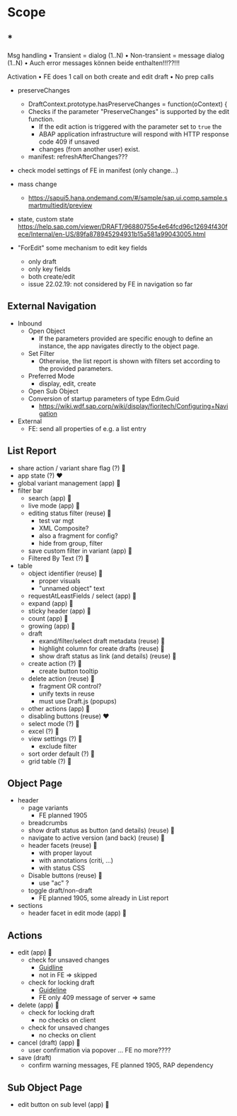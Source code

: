 # Scope

## *

Msg handling
•	Transient = dialog (1..N)
•	Non-transient = message dialog (1..N)
•	Auch error messages können beide enthalten!!!??!!!

Activation
•	FE does 1 call on both create and edit draft
•	No prep calls

* preserveChanges
    * DraftContext.prototype.hasPreserveChanges = function(oContext) {
    * Checks if the parameter "PreserveChanges" is supported by the edit function.
         * If the edit action is triggered with the parameter set to <code>true</code> the
         * ABAP application infrastructure will respond with HTTP response code 409 if unsaved 
         * changes (from another user) exist. 
     * manifest: refreshAfterChanges???

* check model settings of FE in manifest (only change...)

* mass change
    * https://sapui5.hana.ondemand.com/#/sample/sap.ui.comp.sample.smartmultiedit/preview

* state, custom state
https://help.sap.com/viewer/DRAFT/96880755e4e64fcd96c12694f430fece/Internal/en-US/89fa878945294931b15a581a99043005.html

* "ForEdit" some mechanism to edit key fields
    * only draft
    * only key fields
    * both create/edit
    * issue 22.02.19: not considered by FE in navigation so far

## External Navigation

* Inbound
  * Open Object
    * If the parameters provided are specific enough to define an instance, the app navigates directly to the object page.
  * Set Filter
    * Otherwise, the list report is shown with filters set according to the provided parameters.
  * Preferred Mode
    * display, edit, create
  * Open Sub Object
  * Conversion of startup parameters of type Edm.Guid
    * https://wiki.wdf.sap.corp/wiki/display/fioritech/Configuring+Navigation
* External
  * FE: send all properties of e.g. a list entry

## List Report

* share action / variant share flag                 (?) :yellow_heart:
* app state                                         (?) :heart:
* global variant management                         (app) :green_heart:
* filter bar
    * search                                        (app) :green_heart:
    * live mode                                     (app) :green_heart:
    * editing status filter                         (reuse) :yellow_heart:
        * test var mgt
        * XML Composite?
        * also a fragment for config?
        * hide from group, filter
    * save custom filter in variant                 (app) :green_heart:
    * Filtered By Text                              (?) :yellow_heart:
* table
    * object identifier                             (reuse) :green_heart:
        * proper visuals
        * "unnamed object" text
    * requestAtLeastFields / select                 (app) :green_heart:
    * expand                                        (app) :green_heart:
    * sticky header                                 (app) :green_heart:
    * count                                         (app) :green_heart:
    * growing                                       (app) :green_heart:
    * draft
        * exand/filter/select draft metadata        (reuse) :green_heart:
        * highlight column for create drafts        (reuse) :green_heart:
        * show draft status as link (and details)   (reuse) :green_heart:
    * create action                                 (?) :yellow_heart:
        * create button tooltip
    * delete action                                 (reuse) :yellow_heart:
        * fragment OR control?
        * unify texts in reuse
        * must use Draft.js (popups)
    * other actions                                 (app) :yellow_heart:
    * disabling buttons                             (reuse) :heart:
    * select mode                                   (?) :yellow_heart:
    * excel                                         (?) :yellow_heart:
    * view settings                                 (?) :yellow_heart:
        * exclude filter        
    * sort order default                            (?) :yellow_heart:
    * grid table                                    (?) :yellow_heart:

## Object Page
* header
    * page variants
        * FE planned 1905
    * breadcrumbs
    * show draft status as button (and details)     (reuse) :yellow_heart:
    * navigate to active version (and back)         (reuse) :yellow_heart:
    * header facets                                 (reuse) :yellow_heart:
        * with proper layout              
        * with annotations (criti, ...)        
        * with status CSS
    * Disable buttons                               (reuse) :yellow_heart:
        * use "ac" ?
    * toggle draft/non-draft
        * FE planned 1905, some already in List report
* sections  
    * header facet in edit mode                     (app) :yellow_heart:

## Actions
* edit                                              (app) :green_heart:
    * check for unsaved changes                     
        * [Guidline](https://ux.wdf.sap.corp/fiori-design-web/draft-handling/#-an-item-with-unsaved-changes-by-another-user1)
        * not in FE => skipped
    * check for locking draft                       
        * [Guideline](https://ux.wdf.sap.corp/fiori-design-web/draft-handling/#-a-locked-item1)
        * FE only 409 message of server => same
* delete                                            (app) :yellow_heart:
    * check for locking draft
        * no checks on client
    * check for unsaved changes
        * no checks on client
* cancel (draft)                                    (app) :yellow_heart:
    * user confirmation via popover ... FE no more????
* save (draft)
    * confirm warning messages, FE planned 1905, RAP dependency


## Sub Object Page
* edit button on sub level                          (app) :yellow_heart: